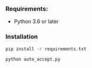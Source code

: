### Requirements: 

* Python 3.6 or later

### Installation

```sh
pip install -r requirements.txt

python auto_accept.py
```